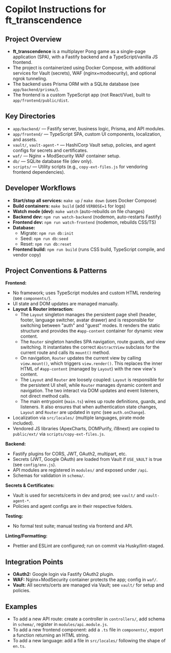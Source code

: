 # Copilot Instructions for ft_transcendence

## Project Overview

- **ft_transcendence** is a multiplayer Pong game as a single-page application (SPA), with a Fastify backend and a TypeScript/vanilla JS frontend.
- The project is containerized using Docker Compose, with additional services for Vault (secrets), WAF (nginx+modsecurity), and optional ngrok tunneling.
- The backend uses Prisma ORM with a SQLite database (see `app/backend/prisma/`).
- The frontend is a custom TypeScript app (not React/Vue), built to `app/frontend/public/dist`.

## Key Directories

- `app/backend/` — Fastify server, business logic, Prisma, and API modules.
- `app/frontend/` — TypeScript SPA, custom UI components, localization, and assets.
- `vault/`, `vault-agent-*` — HashiCorp Vault setup, policies, and agent configs for secrets and certificates.
- `waf/` — Nginx + ModSecurity WAF container setup.
- `db/` — SQLite database file (dev only).
- `scripts/` — Utility scripts (e.g., `copy-ext-files.js` for vendoring frontend dependencies).

## Developer Workflows

- **Start/stop all services:** `make up` / `make down` (uses Docker Compose)
- **Build containers:** `make build` (add `VERBOSE=1` for logs)
- **Watch mode (dev):** `make watch` (auto-rebuilds on file changes)
- **Backend dev:** `npm run watch-backend` (nodemon, auto-restarts Fastify)
- **Frontend dev:** `npm run watch-frontend` (nodemon, rebuilds CSS/TS)
- **Database:**
  - Migrate: `npm run db:init`
  - Seed: `npm run db:seed`
  - Reset: `npm run db:reset`
- **Frontend build:** `npm run build` (runs CSS build, TypeScript compile, and vendor copy)

## Project Conventions & Patterns

**Frontend:**

- No framework; uses TypeScript modules and custom HTML rendering (see `components/`).
- UI state and DOM updates are managed manually.
- **Layout & Router interaction:**
  - The `Layout` singleton manages the persistent page shell (header, footer, language switcher, avatar drawer) and is responsible for switching between "auth" and "guest" modes. It renders the static structure and provides the `#app-content` container for dynamic view content.
  - The `Router` singleton handles SPA navigation, route guards, and view switching. It instantiates the correct `AbstractView` subclass for the current route and calls its `mount()` method.
  - On navigation, `Router` updates the current view by calling `view.mount()`, which triggers `view.render()`. This replaces the inner HTML of `#app-content` (managed by `Layout`) with the new view's content.
  - The `Layout` and `Router` are loosely coupled: `Layout` is responsible for the persistent UI shell, while `Router` manages dynamic content and navigation. The two interact via DOM updates and event listeners, not direct method calls.
  - The main entrypoint (`main.ts`) wires up route definitions, guards, and listeners. It also ensures that when authentication state changes, `Layout` and `Router` are updated in sync (see `auth.onChange`).
- Localization via `src/locales/` (multiple languages, pirate mode included).
- Vendored JS libraries (ApexCharts, DOMPurify, i18next) are copied to `public/ext/` via `scripts/copy-ext-files.js`.

**Backend:**

- Fastify plugins for CORS, JWT, OAuth2, multipart, etc.
- Secrets (JWT, Google OAuth) are loaded from Vault if `USE_VAULT` is true (see `config/env.js`).
- API modules are registered in `modules/` and exposed under `/api`.
- Schemas for validation in `schema/`.

**Secrets & Certificates:**

- Vault is used for secrets/certs in dev and prod; see `vault/` and `vault-agent-*`.
- Policies and agent configs are in their respective folders.

**Testing:**

- No formal test suite; manual testing via frontend and API.

**Linting/Formatting:**

- Prettier and ESLint are configured; run on commit via Husky/lint-staged.

## Integration Points

- **OAuth2:** Google login via Fastify OAuth2 plugin.
- **WAF:** Nginx+ModSecurity container protects the app; config in `waf/`.
- **Vault:** All secrets/certs are managed via Vault; see `vault/` for setup and policies.

## Examples

- To add a new API route: create a controller in `controllers/`, add schema in `schema/`, register in `modules/api.module.js`.
- To add a new frontend component: add a `.ts` file in `components/`, export a function returning an HTML string.
- To add a new language: add a file in `src/locales/` following the shape of `en.ts`.
